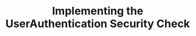 ---
layout: tutorial
title: Implementing the UserAuthentication Security Check
breadcrumb_title: Security adapter
relevantTo: [android,ios,windows,cordova]
weight: 4
---